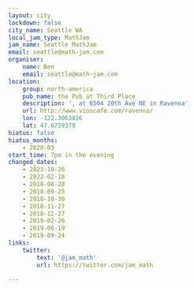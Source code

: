 ```yaml
---
layout: city
lockdown: false
city_name: Seattle WA
local_jam_type: MathJam
jam_name: Seattle MathJam
email: seattle@math-jam.com
organiser:
    name: Ben
    email: seattle@math-jam.com
location:
    group: north-america
    pub_name: the Pub at Third Place
    description: ', at 6504 20th Ave NE in Ravenna'
    url: http://www.vioscafe.com/ravenna/
    lon: -122.3063816
    lat: 47.6759379
hiatus: false
hiatus_months:
    - 2020-03
start_time: 7pm in the evening
changed_dates:
    - 2023-10-26
    - 2022-02-18
    - 2018-08-28
    - 2018-09-25
    - 2018-10-30
    - 2018-11-27
    - 2018-12-27
    - 2019-02-26
    - 2019-06-19
    - 2019-09-24
links:
    twitter:
        text: '@jam_math'
        url: https://twitter.com/jam_math

---
```


